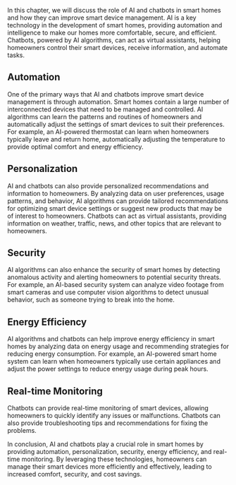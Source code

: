 
In this chapter, we will discuss the role of AI and chatbots in smart homes and how they can improve smart device management. AI is a key technology in the development of smart homes, providing automation and intelligence to make our homes more comfortable, secure, and efficient. Chatbots, powered by AI algorithms, can act as virtual assistants, helping homeowners control their smart devices, receive information, and automate tasks.

Automation
----------

One of the primary ways that AI and chatbots improve smart device management is through automation. Smart homes contain a large number of interconnected devices that need to be managed and controlled. AI algorithms can learn the patterns and routines of homeowners and automatically adjust the settings of smart devices to suit their preferences. For example, an AI-powered thermostat can learn when homeowners typically leave and return home, automatically adjusting the temperature to provide optimal comfort and energy efficiency.

Personalization
---------------

AI and chatbots can also provide personalized recommendations and information to homeowners. By analyzing data on user preferences, usage patterns, and behavior, AI algorithms can provide tailored recommendations for optimizing smart device settings or suggest new products that may be of interest to homeowners. Chatbots can act as virtual assistants, providing information on weather, traffic, news, and other topics that are relevant to homeowners.

Security
--------

AI algorithms can also enhance the security of smart homes by detecting anomalous activity and alerting homeowners to potential security threats. For example, an AI-based security system can analyze video footage from smart cameras and use computer vision algorithms to detect unusual behavior, such as someone trying to break into the home.

Energy Efficiency
-----------------

AI algorithms and chatbots can help improve energy efficiency in smart homes by analyzing data on energy usage and recommending strategies for reducing energy consumption. For example, an AI-powered smart home system can learn when homeowners typically use certain appliances and adjust the power settings to reduce energy usage during peak hours.

Real-time Monitoring
--------------------

Chatbots can provide real-time monitoring of smart devices, allowing homeowners to quickly identify any issues or malfunctions. Chatbots can also provide troubleshooting tips and recommendations for fixing the problems.

In conclusion, AI and chatbots play a crucial role in smart homes by providing automation, personalization, security, energy efficiency, and real-time monitoring. By leveraging these technologies, homeowners can manage their smart devices more efficiently and effectively, leading to increased comfort, security, and cost savings.
